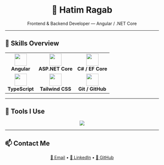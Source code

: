 <h1 align="center">🧠 Hatim Ragab</h1>
<p align="center">Frontend & Backend Developer — Angular / .NET Core</p>

---

## 🚀 Skills Overview

<div align="center">

<table>
  <tr>
    <td align="center">
      <img src="https://skillicons.dev/icons?i=angular" width="40" /><br/>
      <b>Angular</b><br/>
    </td>
    <td align="center">
      <img src="https://skillicons.dev/icons?i=dotnet" width="40" /><br/>
      <b>ASP.NET Core</b><br/>
    </td>
    <td align="center">
      <img src="https://skillicons.dev/icons?i=cs" width="40" /><br/>
      <b>C# / EF Core</b><br/>
    </td>
  </tr>
  <tr>
    <td align="center">
      <img src="https://skillicons.dev/icons?i=ts" width="40" /><br/>
      <b>TypeScript</b><br/>
    </td>
    <td align="center">
      <img src="https://skillicons.dev/icons?i=tailwind" width="40" /><br/>
      <b>Tailwind CSS</b><br/>
    </td>
    <td align="center">
      <img src="https://skillicons.dev/icons?i=git" width="40" /><br/>
      <b>Git / GitHub</b><br/>
    </td>
  </tr>
</table>

</div>

---

## 🧰 Tools I Use

<p align="center">
  <img src="https://skillicons.dev/icons?i=vscode,postman,github,figma,sqlserver" />
</p>

---

## 📫 Contact Me

<p align="center">
  <a href="mailto:hatimragab@email.com">📧 Email</a> •
  <a href="https://linkedin.com/in/hatimragab">🔗 LinkedIn</a> •
  <a href="https://github.com/HatimRagab">🐙 GitHub</a>
</p>
